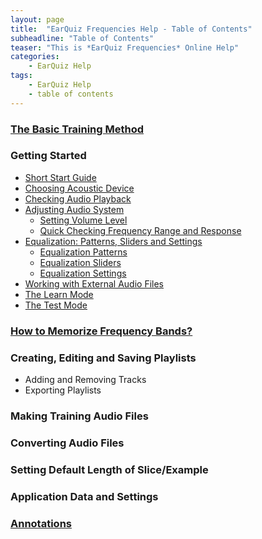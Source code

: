 ```yaml
---
layout: page
title:  "EarQuiz Frequencies Help - Table of Contents"
subheadline: "Table of Contents"
teaser: "This is *EarQuiz Frequencies* Online Help"
categories:
    - EarQuiz Help
tags:
    - EarQuiz Help
    - table of contents
---
```

<!--more-->

### [The Basic Training Method](#the-basic-training-method)
### Getting Started
* [Short Start Guide](#short-start-guide)
* [Choosing Acoustic Device](#choosing-acoustic-device)
* [Checking Audio Playback](#checking-audio-playback)
* [Adjusting Audio System](#adjusting-audio-system)
    - [Setting Volume Level](#setting-volume-level)
    - [Quick Checking Frequency Range and Response](#checking-frequency-range)
* [Equalization: Patterns, Sliders and Settings](#eq-patterns)
    - [Equalization Patterns](#eq-patterns)
    - [Equalization Sliders](#equalization-sliders)
    - [Equalization Settings](#equalization-settings)
* [Working with External Audio Files](#working-with-external-audio-files)
* [The Learn Mode](#learn-mode)
* [The Test Mode](#test-mode)
### [How to Memorize Frequency Bands?](#memorizing-frequencies)
### Creating, Editing and Saving Playlists
* Adding and Removing Tracks
* Exporting Playlists
### Making Training Audio Files
### Converting Audio Files
### Setting Default Length of Slice/Example
### Application Data and Settings
### [Annotations](#pink-noise)